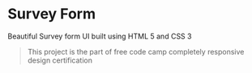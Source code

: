 # Survey Form

Beautiful Survey form UI built using HTML 5 and CSS 3

>This project is the part of free code camp completely responsive design certification

